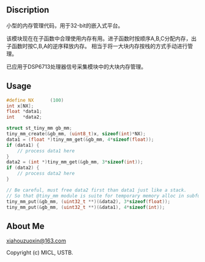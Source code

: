 ## Discription

小型的内存管理代码，用于32-bit的嵌入式平台。

该模块现在在子函数中合理使用内存有用。进子函数时按顺序A,B,C分配内存，出子函数时按C,B,A的逆序释放内存。
相当于将一大块内存按栈的方式手动进行管理。

已应用于DSP6713处理器信号采集模块中的大块内存管理。

## Usage

```c
#define NX      (100)
int x[NX];
float *data1;
int   *data2;

struct st_tiny_mm gb_mm;
tiny_mm_create(&gb_mm, (uint8_t)x, sizeof(int)*NX);
data1 = (float *)tiny_mm_get(&gb_mm, 4*sizeof(float));
if (data1) {
    // process data1 here
}
data2 = (int *)tiny_mm_get(&gb_mm, 3*sizeof(int));
if (data2) {
    // process data2 here
}

// Be careful, must free data2 first than data1 just like a stack.
// So that @tiny_mm module is suite for temporary memory alloc in subfunction.
tiny_mm_put(&gb_mm, (uint32_t **)(&data2), 3*sizeof(float));
tiny_mm_put(&gb_mm, (uint32_t **)(&data1), 4*sizeof(int));
```

## About Me 

<xiahouzuoxin@163.com>

Copyright (c) MICL, USTB.